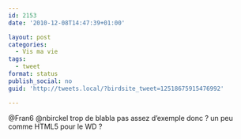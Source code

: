```yaml
---
id: 2153
date: '2010-12-08T14:47:39+01:00'

layout: post
categories:
  - Vis ma vie
tags:
  - tweet
format: status
publish_social: no
guid: 'http://tweets.local/?birdsite_tweet=12518675915476992'

---
```


@Fran6 @nbirckel trop de blabla pas assez d’exemple donc ? un peu comme HTML5 pour le WD ?